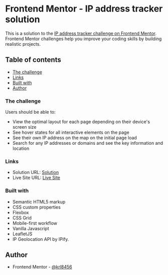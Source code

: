 # Frontend Mentor - IP address tracker solution

This is a solution to the [IP address tracker challenge on Frontend Mentor](https://www.frontendmentor.io/challenges/ip-address-tracker-I8-0yYAH0). Frontend Mentor challenges help you improve your coding skills by building realistic projects. 

## Table of contents

  - [The challenge](#the-challenge)
  - [Links](#links)
  - [Built with](#built-with)
  - [Author](#author)
### The challenge

Users should be able to:

- View the optimal layout for each page depending on their device's screen size
- See hover states for all interactive elements on the page
- See their own IP address on the map on the initial page load
- Search for any IP addresses or domains and see the key information and location
### Links

- Solution URL: [Solution](https://github.com/krl8456/IP-Address-Tracker.github.io)
- Live Site URL: [Live Site](https://krl8456.github.io/IP-Address-Tracker.github.io)

### Built with

- Semantic HTML5 markup
- CSS custom properties
- Flexbox
- CSS Grid
- Mobile-first workflow
- Vanilla Javascript
- LeafletJS
- IP Geolocation API by IPify.

## Author

- Frontend Mentor - [@krl8456](https://www.frontendmentor.io/profile/krl8456)

